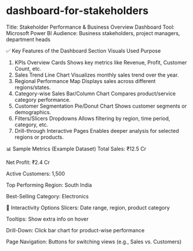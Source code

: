 # dashboard-for-stakeholders
Title: Stakeholder Performance & Business Overview Dashboard
Tool: Microsoft Power BI
Audience: Business stakeholders, project managers, department heads

✅ Key Features of the Dashboard
Section	Visuals Used	Purpose
1. KPIs Overview	Cards	Shows key metrics like Revenue, Profit, Customer Count, etc.
2. Sales Trend	Line Chart	Visualizes monthly sales trend over the year.
3. Regional Performance	Map	Displays sales across different regions/states.
4. Category-wise Sales	Bar/Column Chart	Compares product/service category performance.
5. Customer Segmentation	Pie/Donut Chart	Shows customer segments or demographics.
6. Filters/Slicers	Dropdowns	Allows filtering by region, time period, category, etc.
7. Drill-through	Interactive Pages	Enables deeper analysis for selected regions or products.

📊 Sample Metrics (Example Dataset)
Total Sales: ₹12.5 Cr

Net Profit: ₹2.4 Cr

Active Customers: 1,500

Top Performing Region: South India

Best-Selling Category: Electronics

🔧 Interactivity Options
Slicers: Date range, region, product category

Tooltips: Show extra info on hover

Drill-Down: Click bar chart for product-wise performance

Page Navigation: Buttons for switching views (e.g., Sales vs. Customers)

